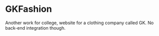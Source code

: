 # GKFashion
Another work for college, website for a clothing company called GK. No back-end integration though.

